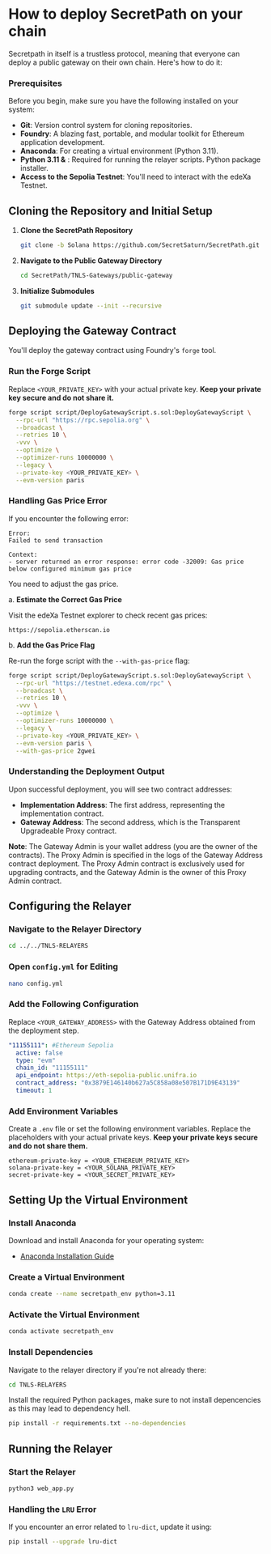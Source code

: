 # How to deploy SecretPath on your chain

Secretpath in itself is a trustless protocol, meaning that everyone can deploy a public gateway on their own chain. Here's how to do it:&#x20;

### Prerequisites

Before you begin, make sure you have the following installed on your system:

* **Git**: Version control system for cloning repositories.
* **Foundry**: A blazing fast, portable, and modular toolkit for Ethereum application development.
* **Anaconda**: For creating a virtual environment (Python 3.11).
* **Python 3.11 &** : Required for running the relayer scripts. Python package installer.
* **Access to the Sepolia Testnet**: You'll need to interact with the edeXa Testnet.

## Cloning the Repository and Initial Setup

1.  **Clone the SecretPath Repository**

    ```bash
    git clone -b Solana https://github.com/SecretSaturn/SecretPath.git
    ```
2.  **Navigate to the Public Gateway Directory**

    ```bash
    cd SecretPath/TNLS-Gateways/public-gateway
    ```
3.  **Initialize Submodules**

    ```bash
    git submodule update --init --recursive
    ```

## Deploying the Gateway Contract

You'll deploy the gateway contract using Foundry's `forge` tool.

### **Run the Forge Script**

Replace `<YOUR_PRIVATE_KEY>` with your actual private key. **Keep your private key secure and do not share it.**

```bash
forge script script/DeployGatewayScript.s.sol:DeployGatewayScript \
  --rpc-url "https://rpc.sepolia.org" \
  --broadcast \
  --retries 10 \
  -vvv \
  --optimize \
  --optimizer-runs 10000000 \
  --legacy \
  --private-key <YOUR_PRIVATE_KEY> \
  --evm-version paris
```

### **Handling Gas Price Error**

If you encounter the following error:

```vbnet
Error:
Failed to send transaction

Context:
- server returned an error response: error code -32009: Gas price below configured minimum gas price
```

You need to adjust the gas price.

a. **Estimate the Correct Gas Price**

Visit the edeXa Testnet explorer to check recent gas prices:

```arduino
https://sepolia.etherscan.io
```

b. **Add the Gas Price Flag**

Re-run the forge script with the `--with-gas-price` flag:

```bash
forge script script/DeployGatewayScript.s.sol:DeployGatewayScript \
  --rpc-url "https://testnet.edexa.com/rpc" \
  --broadcast \
  --retries 10 \
  -vvv \
  --optimize \
  --optimizer-runs 10000000 \
  --legacy \
  --private-key <YOUR_PRIVATE_KEY> \
  --evm-version paris \
  --with-gas-price 2gwei
```

### **Understanding the Deployment Output**

Upon successful deployment, you will see two contract addresses:

* **Implementation Address**: The first address, representing the implementation contract.
* **Gateway Address**: The second address, which is the Transparent Upgradeable Proxy contract.

**Note**: The Gateway Admin is your wallet address (you are the owner of the contracts). The Proxy Admin is specified in the logs of the Gateway Address contract deployment. The Proxy Admin contract is exclusively used for upgrading contracts, and the Gateway Admin is the owner of this Proxy Admin contract.

## Configuring the Relayer

### **Navigate to the Relayer Directory**

```bash
cd ../../TNLS-RELAYERS
```

### **Open `config.yml` for Editing**

```bash
nano config.yml
```

### **Add the Following Configuration**

Replace `<YOUR_GATEWAY_ADDRESS>` with the Gateway Address obtained from the deployment step.

```yaml
"11155111": #Ethereum Sepolia
  active: false
  type: "evm"
  chain_id: "11155111"
  api_endpoint: https://eth-sepolia-public.unifra.io
  contract_address: "0x3879E146140b627a5C858a08e507B171D9E43139"
  timeout: 1
```

### **Add Environment Variables**

Create a `.env` file or set the following environment variables. Replace the placeholders with your actual private keys. **Keep your private keys secure and do not share them.**

```markup
ethereum-private-key = <YOUR_ETHEREUM_PRIVATE_KEY>
solana-private-key = <YOUR_SOLANA_PRIVATE_KEY>
secret-private-key = <YOUR_SECRET_PRIVATE_KEY>
```

## Setting Up the Virtual Environment

### **Install Anaconda**

Download and install Anaconda for your operating system:

* [Anaconda Installation Guide](https://docs.anaconda.com/anaconda/install/)

### **Create a Virtual Environment**

```bash
conda create --name secretpath_env python=3.11
```

### **Activate the Virtual Environment**

```bash
conda activate secretpath_env
```

### **Install Dependencies**

Navigate to the relayer directory if you're not already there:

```bash
cd TNLS-RELAYERS
```

Install the required Python packages, make sure to not install depencencies as this may lead to dependency hell.

```bash
pip install -r requirements.txt --no-dependencies
```

## Running the Relayer

### **Start the Relayer**

```bash
python3 web_app.py
```

### **Handling the `LRU` Error**

If you encounter an error related to `lru-dict`, update it using:

```bash
pip install --upgrade lru-dict
```
